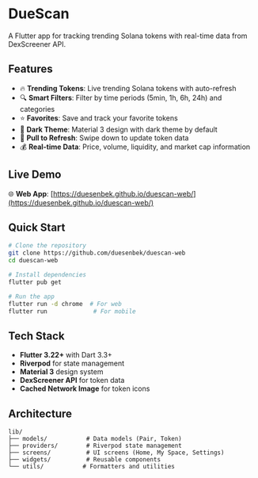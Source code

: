 # DueScan

A Flutter app for tracking trending Solana tokens with real-time data from DexScreener API.

## Features

- 🔥 **Trending Tokens**: Live trending Solana tokens with auto-refresh
- 🔍 **Smart Filters**: Filter by time periods (5min, 1h, 6h, 24h) and categories
- ⭐ **Favorites**: Save and track your favorite tokens
- 🌙 **Dark Theme**: Material 3 design with dark theme by default
- 📱 **Pull to Refresh**: Swipe down to update token data
- 💰 **Real-time Data**: Price, volume, liquidity, and market cap information

## Live Demo

🌐 **Web App**: [https://duesenbek.github.io/duescan-web/](https://duesenbek.github.io/duescan-web/)

## Quick Start

```bash
# Clone the repository
git clone https://github.com/duesenbek/duescan-web
cd duescan-web

# Install dependencies
flutter pub get

# Run the app
flutter run -d chrome  # For web
flutter run             # For mobile
```

## Tech Stack

- **Flutter 3.22+** with Dart 3.3+
- **Riverpod** for state management
- **Material 3** design system
- **DexScreener API** for token data
- **Cached Network Image** for token icons

## Architecture

```
lib/
├── models/           # Data models (Pair, Token)
├── providers/        # Riverpod state management
├── screens/          # UI screens (Home, My Space, Settings)
├── widgets/          # Reusable components
└── utils/           # Formatters and utilities
```


